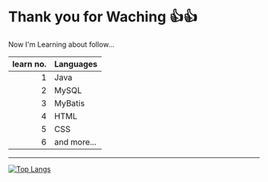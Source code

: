 # Thank you for Waching 👍👍

Now I'm Learning about follow...

| learn no. |  Languages   |
|----------:|--------------|
|          1| Java         |
|          2| MySQL        |
|          3| MyBatis      |
|          4| HTML         |
|          5| CSS          |
|          6| and more...  |



---

[![Top Langs](https://github-readme-stats.vercel.app/api/top-langs/?username=kakaba-hub)](https://github.com/anuraghazra/github-readme-stats)





<!--
**kakaba-hub/kakaba-hub** is a ✨ _special_ ✨ repository because its `README.md` (this file) appears on your GitHub profile.

Here are some ideas to get you started:

- 🔭 I’m currently working on ...
- 🌱 I’m currently learning ...
- 👯 I’m looking to collaborate on ...
- 🤔 I’m looking for help with ...
- 💬 Ask me about ...
- 📫 How to reach me: ...
- 😄 Pronouns: ...
- ⚡ Fun fact: ...
-->

